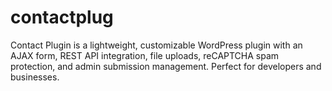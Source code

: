 # contactplug
Contact Plugin is a lightweight, customizable WordPress plugin with an AJAX form, REST API integration, file uploads, reCAPTCHA spam protection, and admin submission management. Perfect for developers and businesses.
